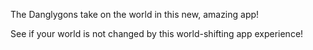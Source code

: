 The Danglygons take on the world in this new, amazing app! 

See if your world is not changed by this world-shifting app experience!
